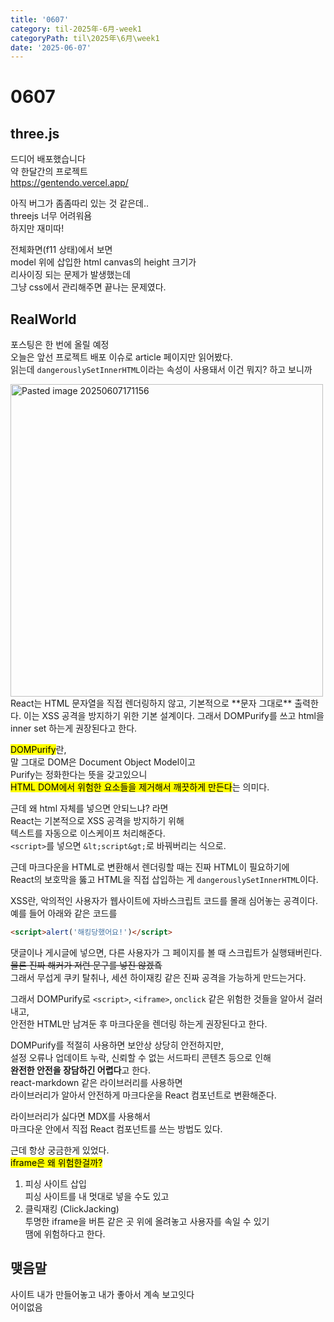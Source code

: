 ```yaml
---
title: '0607'
category: til-2025年-6月-week1
categoryPath: til\2025年\6月\week1
date: '2025-06-07'
---
```

# 0607  
## three.js  
드디어 배포했습니다   
약 한달간의 프로젝트  
https://gentendo.vercel.app/

아직 버그가 좀좀따리 있는 것 같은데..   
threejs 너무 어려워욤  
하지만 재미따!

전체화면(f11 상태)에서 보면  
model 위에 삽입한 html canvas의 height 크기가  
리사이징 되는 문제가 발생했는데  
그냥 css에서 관리해주면 끝나는 문제였다.  
## RealWorld  
포스팅은 한 번에 올릴 예정  
오늘은 앞선 프로젝트 배포 이슈로 article 페이지만 읽어봤다.  
읽는데 `dangerouslySetInnerHTML`이라는 속성이 사용돼서 이건 뭐지? 하고 보니까

<img src="/images/til/2025年/6月/week1/Pasted image 20250607171156.png" alt="Pasted image 20250607171156" width="500">  
React는 HTML 문자열을 직접 렌더링하지 않고, 기본적으로 **문자 그대로** 출력한다.   
이는 XSS 공격을 방지하기 위한 기본 설계이다.  
그래서 DOMPurify를 쓰고 html을 inner set 하는게 권장된다고 한다. 

<mark>DOMPurify</mark>란,   
말 그대로 DOM은 Document Object Model이고   
Purify는 정화한다는 뜻을 갖고있으니   
<mark>HTML DOM에서 위험한 요소들을 제거해서 깨끗하게 만든다</mark>는 의미다.

근데 왜 html 자체를 넣으면 안되느냐? 라면   
React는 기본적으로 XSS 공격을 방지하기 위해   
텍스트를 자동으로 이스케이프 처리해준다.   
`<script>`를 넣으면 `&lt;script&gt;`로 바꿔버리는 식으로.

근데 마크다운을 HTML로 변환해서 렌더링할 때는 진짜 HTML이 필요하기에  
React의 보호막을 뚫고 HTML을 직접 삽입하는 게 `dangerouslySetInnerHTML`이다. 

XSS란, 악의적인 사용자가 웹사이트에 자바스크립트 코드를 몰래 심어놓는 공격이다.  
예를 들어 아래와 같은 코드를  
```html  
<script>alert('해킹당했어요!')</script>  
```  
댓글이나 게시글에 넣으면, 다른 사용자가 그 페이지를 볼 때 스크립트가 실행돼버린다.   
~~물론 진짜 해커가 저런 문구를 넣진 않겠죸~~  
그래서 무섭게 쿠키 탈취나, 세션 하이재킹 같은 진짜 공격을 가능하게 만드는거다.

그래서 DOMPurify로 `<script>`, `<iframe>`, `onclick` 같은 위험한 것들을 알아서 걸러내고,   
안전한 HTML만 남겨둔 후 마크다운을 렌더링 하는게 권장된다고 한다.

DOMPurify를 적절히 사용하면 보안상 상당히 안전하지만,   
설정 오류나 업데이트 누락, 신뢰할 수 없는 서드파티 콘텐츠 등으로 인해   
**완전한 안전을 장담하긴 어렵다**고 한다.  
react-markdown 같은 라이브러리를 사용하면   
라이브러리가 알아서 안전하게 마크다운을 React 컴포넌트로 변환해준다.

라이브러리가 싫다면 MDX를 사용해서   
마크다운 안에서 직접 React 컴포넌트를 쓰는 방법도 있다.

근데 항상 궁금한게 있었다.   
<mark>iframe은 왜 위험한걸까?</mark>  
1. 피싱 사이트 삽입  
피싱 사이트를 내 멋대로 넣을 수도 있고  
2. 클릭재킹 (ClickJacking)  
투명한 iframe을 버튼 같은 곳 위에 올려놓고 사용자를 속일 수 있기  
땜에 위험하다고 한다.

## 맺음말  
사이트 내가 만들어놓고 내가 좋아서 계속 보고잇다  
어이없음
